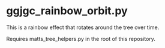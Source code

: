 # ggjgc_rainbow_orbit.py

This is a rainbow effect that rotates around the tree over time. 

Requires matts_tree_helpers.py in the root of this repository.
